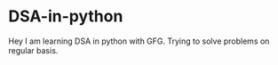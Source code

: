 # DSA-in-python
Hey I am learning DSA in python with GFG. Trying to solve problems on regular basis.
